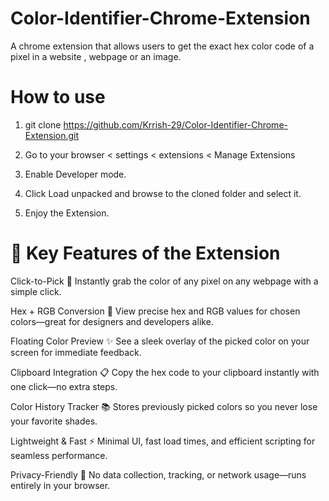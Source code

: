 # Color-Identifier-Chrome-Extension
A chrome extension that allows users to get the exact hex color code of a pixel in a website , webpage or an image.

# How to use 
1. git clone https://github.com/Krrish-29/Color-Identifier-Chrome-Extension.git

2. Go to your browser < settings < extensions < Manage Extensions

3. Enable Developer mode.

4. Click Load unpacked and browse to the cloned folder and select it.

5. Enjoy the Extension.



# 🌈 Key Features of the Extension
Click-to-Pick 🎯 Instantly grab the color of any pixel on any webpage with a simple click.

Hex + RGB Conversion 🔄 View precise hex and RGB values for chosen colors—great for designers and developers alike.

Floating Color Preview ✨ See a sleek overlay of the picked color on your screen for immediate feedback.

Clipboard Integration 📋 Copy the hex code to your clipboard instantly with one click—no extra steps.

Color History Tracker 📚 Stores previously picked colors so you never lose your favorite shades.

Lightweight & Fast ⚡ Minimal UI, fast load times, and efficient scripting for seamless performance.

Privacy-Friendly 🔐 No data collection, tracking, or network usage—runs entirely in your browser.